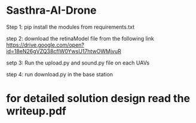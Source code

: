 # Sasthra-AI-Drone

Step 1: pip install the modules from requirements.txt

step 2: download the retinaModel file from the following link https://drive.google.com/open?id=18eN26gVZQ38cflW0YwsU17htwOWMjvuR

setp 3: Run the upload.py and sound.py file on each UAVs

step 4: run download.py in the base station

# for detailed solution design read the writeup.pdf
